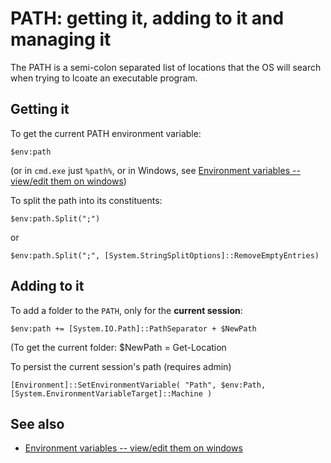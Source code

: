 ﻿# PATH: getting it, adding to it and managing it

The PATH is a semi-colon separated list of locations that the OS will search when trying to lcoate an executable program.

## Getting it

To get the current PATH environment variable:

    $env:path

(or in `cmd.exe` just `%path%`, or in Windows, see [Environment variables -- view/edit them on windows](../windows/environment_variables.md))

To split the path into its constituents:

    $env:path.Split(";")

or

    $env:path.Split(";", [System.StringSplitOptions]::RemoveEmptyEntries)

## Adding to it

To add a folder to the `PATH`, only for the **current session**:

    $env:path += [System.IO.Path]::PathSeparator + $NewPath

(To get the current folder:  $NewPath = Get-Location

To persist the current session's path (requires admin)

    [Environment]::SetEnvironmentVariable( "Path", $env:Path, [System.EnvironmentVariableTarget]::Machine )

## See also

 * [Environment variables -- view/edit them on windows](../windows/environment_variables.md)
